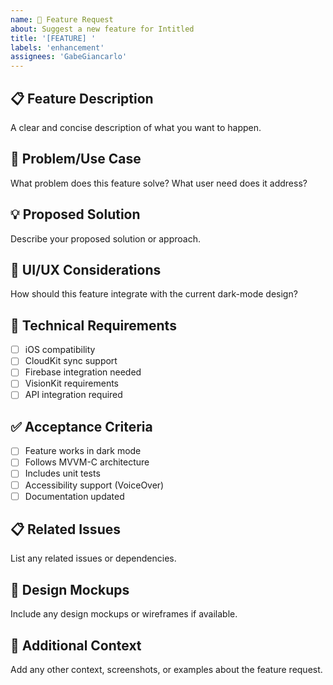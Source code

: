 ```yaml
---
name: 🚀 Feature Request
about: Suggest a new feature for Intitled
title: '[FEATURE] '
labels: 'enhancement'
assignees: 'GabeGiancarlo'
---
```


## 📋 **Feature Description**
A clear and concise description of what you want to happen.

## 🎯 **Problem/Use Case**
What problem does this feature solve? What user need does it address?

## 💡 **Proposed Solution**
Describe your proposed solution or approach.

## 📱 **UI/UX Considerations**
How should this feature integrate with the current dark-mode design?

## 🔧 **Technical Requirements**
- [ ] iOS compatibility
- [ ] CloudKit sync support
- [ ] Firebase integration needed
- [ ] VisionKit requirements
- [ ] API integration required

## ✅ **Acceptance Criteria**
- [ ] Feature works in dark mode
- [ ] Follows MVVM-C architecture
- [ ] Includes unit tests
- [ ] Accessibility support (VoiceOver)
- [ ] Documentation updated

## 📋 **Related Issues**
List any related issues or dependencies.

## 🎨 **Design Mockups**
Include any design mockups or wireframes if available.

## 📝 **Additional Context**
Add any other context, screenshots, or examples about the feature request. 